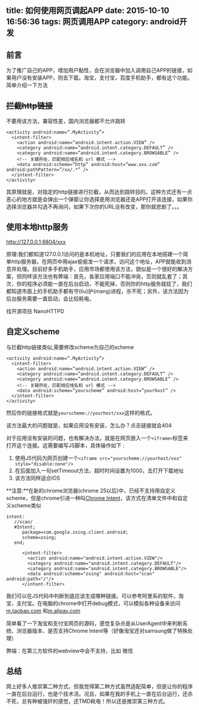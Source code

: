 title: 如何使用网页调起APP
date: 2015-10-10 16:56:36
tags: 网页调用APP
category: android开发
---
## 前言
为了推广自己的APP，增加用户黏性，会在浏览器中加入调用自己APP的链接，如果用户没有安装APP，则去下载。淘宝，支付宝，百度手机助手，都有这个功能。简单介绍一下方法

## ~~拦截http链接~~
不要用该方法，兼容性差，国内浏览器都不允许跳转
```
<activity android:name=”.MyActivity”>
  <intent-filter>
    <action android:name=”android.intent.action.VIEW” />
    <category android:name=”android.intent.category.DEFAULT” />
    <category android:name=”android.intent.category.BROWSABLE” />
    <!-- 关键所在，匹配相应域名和 url 模式 -->
    <data android:scheme=”http” android:host=”www.xxx.com” 
android:pathPattern=”/xx/.*” />
  </intent-filter>
</activity>
```
其原理就是，对指定的http链接进行拦截，从而达到跳转目的。这种方式还有一点恶心的地方就是会弹出一个弹窗让你选择是用浏览器还是APP打开该连接，如果你选择浏览器并勾选不再询问，如果下次你的URL没有改变，那你就悲剧了。。。

## 使用本地http服务
http://127.0.0.1:8804/xxx

原理:我们都知道127.0.0.1访问的是本机地址，只要我们的应用在本地搭建一个简单http服务器，在网页中用ajax偷偷发一个请求，访问这个地址，APP就能收到消息并处理。目前好多手机助手，应用市场都使用该方法，貌似是一个很好的解决方案，但同样该方法也有弊端：首先，各家应用端口不能冲突，否则就乱套了；其次，你的程序必须能一直在后台启动，不能死掉，否则你的http服务就挂了，我们都知道市面上的手机助手都有守(liu)护(mang)进程，杀不死；另外，该方法因为后台服务需要一直启动，会比较耗电。

找开源项目 NanoHTTPD

## 自定义scheme
与拦截http链接类似,需要修改scheme为自己的scheme
```
<activity android:name=”.MyActivity”>
  <intent-filter>
    <action android:name=”android.intent.action.VIEW” />
    <category android:name=”android.intent.category.DEFAULT” />
    <category android:name=”android.intent.category.BROWSABLE” />
    <!-- 关键所在，匹配相应域名和 url 模式 -->
    <data android:scheme=”yourscheme” android:host=”yourhost” />
  </intent-filter>
</activity>
```
然后你的链接格式就是`yourscheme://yourhost/xxx`这样的格式。

该方法最大的问题就是，如果应用没有安装，怎么办？点击链接就会404

对于应用没有安装的问题，也有解决办法，就是在网页嵌入一个`<iframe>`标签来打开这个连接。这需要编写JS脚本，具体操作如下 :

1. 使用JS代码为网页创建一个`<iframe src="yourscheme://yourhost/xxx" style="disable:none"/>`
2. 在后面加入一句setTimeout方法，超时时间设置为1000，去打开下载地址
3. 该方法同样适合IOS

**注意:**在新的chrome浏览器(chrome 25以后)中，已经不支持用自定义scheme，但是chrome引进一种叫[Chrome Intent](https://developer.chrome.com/multidevice/android/intents "Chrome Intent")，该方式在清单文件中和自定义scheme类似
```
intent:
   //scan/
   #Intent; 
      package=com.google.zxing.client.android; 
      scheme=zxing; 
   end; 
```

```
      <intent-filter>
        <action android:name="android.intent.action.VIEW"/>
        <category android:name="android.intent.category.DEFAULT"/>
        <category android:name="android.intent.category.BROWSABLE"/>
        <data android:scheme="zxing" android:host="scan" android:path="/"/>
      </intent-filter>
```

我们可以在JS代码中判断到底应该生成哪种链接。可以参考阿里系的软件，淘宝，支付宝。在电脑的chrome中打开debug模式，可以模拟各种设备来访问[m.taobao.com](http://m.taobao.com) 和[m.alipay.com](http://m.alipay.com)

简单看了一下淘宝和支付宝网页的源码，感觉复杂点是从UserAgent中来判断系统、浏览器版本、是否支持Chrome Intent等（好像淘宝还对samsung做了特殊处理）

弊端：在第三方软件的webview中会不支持，比如 微信

## 总结
网上好多人推崇第二种方式，但我觉得第二种方式虽然适配简单，但是让你的程序一直在后台运行，也是个技术活。况且，如果在我的手机上一直在后台运行，还杀不死，总有种被强奸的感觉，还TMD耗电！所以还是推崇第三种方式。

